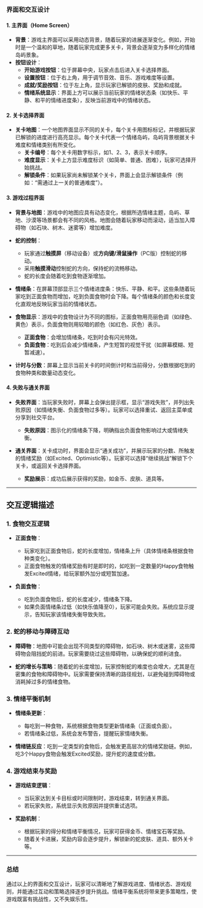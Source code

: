 ### **界面和交互设计**

#### **1. 主界面（Home Screen）**
- **背景**：游戏主界面可以采用动态背景，随着玩家的进展逐渐变化。例如，开始时是一个温和的草地，随着玩家完成更多关卡，背景会逐渐变为多样化的情绪岛屿景象。
- **按钮设计**：
  - **开始游戏按钮**：位于屏幕中央，玩家点击后进入关卡选择界面。
  - **设置按钮**：位于右上角，用于调节音效、音乐、游戏难度等设置。
  - **成就/奖励按钮**：位于左上角，显示玩家已解锁的皮肤、奖励和成就。
  - **情绪系统显示**：界面上方可以展示当前玩家的情绪状态条（如快乐、平静、和平的情绪进度条），反映当前游戏中的情绪状态。

#### **2. 关卡选择界面**
- **关卡地图**：一个地图界面显示不同的关卡，每个关卡用图标标记，并根据玩家已解锁的进度进行高亮显示。每个关卡代表一个情绪岛屿，岛屿背景根据关卡难度和情绪类别有所变化。
  - **关卡编号**：每个关卡用数字标示，如1、2、3，表示关卡顺序。
  - **难度显示**：关卡上方显示难度标识（如简单、普通、困难），玩家可选择开始挑战。
  - **解锁条件**：如果玩家尚未解锁某个关卡，界面上会显示解锁条件（例如：“需通过上一关的普通难度”）。
  
#### **3. 游戏过程界面**
- **背景与地图**：游戏中的地图应具有动态变化，根据所选情绪主题，岛屿、草地、沙漠等场景都会有不同的风格。地图会随着玩家移动而滚动，适当加入障碍物（如石块、树木、迷雾等）增加难度。
- **蛇的控制**：
  - 玩家通过**触摸屏**（移动设备）或**方向键/滑鼠操作**（PC版）控制蛇的移动。
  - 采用**触摸滑动**控制蛇的方向，保持蛇的流畅移动。
  - 蛇的长度会随着吃到食物逐渐增加。
  
- **情绪条**：在屏幕顶部显示三个情绪进度条：快乐、平静、和平。这些条随着玩家吃到正面食物而增加，吃到负面食物时会下降。每个情绪条的颜色和长度变化直观地反映玩家当前的情绪状态。
  
- **食物显示**：游戏中的食物设计为不同的图标，正面食物用亮丽色调（如绿色、黄色）表示，负面食物则用较暗的颜色（如红色、灰色）表示。
  - **正面食物**：会增加情绪条，吃到时会有闪光特效。
  - **负面食物**：吃到后会减少情绪条，产生短暂的视觉干扰（如屏幕模糊、短暂减速）。
  
- **计时与分数**：屏幕上显示当前关卡的时间倒计时和当前得分，分数根据吃到的食物种类和数量动态变化。

#### **4. 失败与通关界面**
- **失败界面**：当玩家失败时，屏幕上会弹出提示框，显示“游戏失败”，并列出失败原因（如情绪失衡、负面食物过多等）。玩家可以选择重试、返回主菜单或分享到社交平台。
  - **失败原因**：图示化的情绪条下降，明确指出负面食物影响过大或情绪失衡。
  
- **通关界面**：关卡成功时，界面会显示“通关成功”，并展示玩家的分数、所触发的情绪奖励（如Excited、Optimistic等）。玩家可以选择“继续挑战”解锁下个关卡，或返回关卡选择界面。
  - **奖励展示**：成功后展示获得的奖励，如金币、皮肤、道具等。

---

## **交互逻辑描述**

### **1. 食物交互逻辑**
- **正面食物**：
  - 玩家吃到正面食物后，蛇的长度增加，情绪条上升（具体情绪条根据食物种类变化）。
  - 正面食物触发的情绪奖励有时是即时的，如吃到一定数量的Happy食物触发Excited情绪，给玩家额外加分或短暂加速。

- **负面食物**：
  - 吃到负面食物后，蛇的长度减少，情绪条下降。
  - 如果负面情绪条过低（如快乐值降至0），玩家可能会失败。系统应显示提示，告知玩家该情绪失衡导致失败。

### **2. 蛇的移动与障碍互动**
- **障碍物**：地图中可能会出现不同类型的障碍物，如石块、树木或迷雾，这些障碍物会阻挡蛇的前进。玩家需要绕过这些障碍物，以确保蛇的顺利进食。
  
- **蛇的增长与策略**：随着蛇的长度增加，玩家控制蛇的难度也会增大，尤其是在密集的食物和障碍物中。玩家需要保持清晰的路径规划，以避免碰到障碍物或消耗掉过多的情绪食物。

### **3. 情绪平衡机制**
- **情绪条更新**：
  - 每吃到一种食物，系统根据食物类型更新情绪条（正面或负面）。
  - 若情绪条过低，系统会发布警告，提醒玩家情绪失衡。
  
- **情绪链反应**：吃到一定类型的食物后，会触发更高层次的情绪奖励链。例如，吃3个Happy食物会触发Excited奖励，提升蛇的速度或分数。

### **4. 游戏结束与奖励**
- **游戏结束逻辑**：
  - 当玩家达到关卡目标或时间限制时，游戏结束，转到通关界面。
  - 若玩家失败，系统显示失败原因并提供重试选项。
  
- **奖励机制**：
  - 根据玩家的得分和情绪平衡情况，玩家可获得金币、情绪宝石等奖励。
  - 随着关卡进展，奖励内容会逐步提升，解锁新的蛇皮肤、道具、额外关卡等。

---

### **总结**
通过以上的界面和交互设计，玩家可以清晰地了解游戏进度、情绪状态、游戏规则，并能通过互动和策略选择逐步提升挑战。情绪平衡系统将带来更多策略性，使游戏既富有挑战性，又不失娱乐性。
